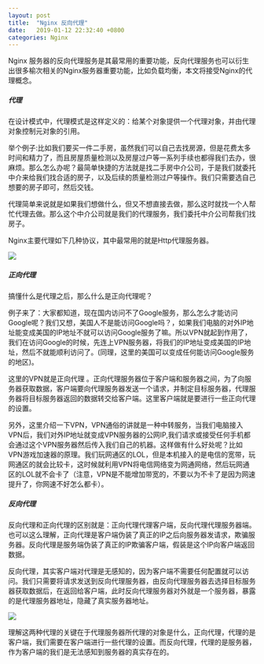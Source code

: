 ```yaml
---
layout: post
title:  "Nginx 反向代理"
date:   2019-01-12 22:32:40 +0800
categories: Nginx
---
```



Nginx 服务器的反向代理服务是其最常用的重要功能，反向代理服务也可以衍生出很多榆次相关的Nginx服务器重要功能，比如负载均衡，本文将接受Nginx的代理概念。

##### 代理

在设计模式中，代理模式是这样定义的：给某个对象提供一个代理对象，并由代理对象控制元对象的引用。

举个例子:比如我们要买一件二手房，虽然我们可以自己去找房源，但是花费太多时间和精力了，而且房屋质量检测以及房屋过户等一系列手续也都得我们去办，很麻烦。那么怎么办呢？最简单快捷的方法就是找二手房中介公司，于是我们就委托中介来给我们找合适的房子，以及后续的质量检测过户等操作。我们只需要选自己想要的房子即可，然后交钱。

代理简单来说就是如果我们想做什么，但又不想直接去做，那么这时就找一个人帮忙代理去做。那么这个中介公司就是我们的代理服务，我们委托中介公司帮我们找房子。

Nginx主要代理如下几种协议，其中最常用的就是Http代理服务器。

![](./imgages/nginx_proxy_1.png)

##### 正向代理

搞懂什么是代理之后，那么什么是正向代理呢？

例子来了：大家都知道，现在国内访问不了Google服务，那么怎么才能访问Google呢？我们又想，美国人不是能访问Google吗？，如果我们电脑的对外IP地址能变成美国的IP地址不就可以访问Google服务了嘛。所以VPN就起到作用了，我们在访问Google的时候，先连上VPN服务器，将我们的IP地址变成美国的IP地址，然后不就能顺利访问了。(同理，这里的美国可以变成任何能访问Google服务的地区)。

这里的VPN就是正向代理 。正向代理服务器位于客户端和服务器之间，为了向服务器获取数据，客户端要向代理服务器发送一个请求，并制定目标服务器，代理服务器将目标服务器返回的数据转交给客户端。这里客户端就是要进行一些正向代理的设置。

另外，这里介绍一下VPN，VPN通俗的讲就是一种中转服务，当我们电脑接入VPN后，我们对外IP地址就变成VPN服务器的公网IP,我们请求或接受任何手机都会通过这个VPN服务器然后传入我们自己的机器。这样做有什么好处呢？比如VPN游戏加速器的原理。我们玩网通区的LOL，但是本机接入的是电信的宽带，玩网通区的就会比较卡，这时候就利用VPN将电信网络变为网通网络，然后玩网通区的LOL就不会卡了（注意，VPN是不能增加带宽的，不要以为不卡了是因为网速提升了，你网速不好怎么都卡）。

##### 反向代理

反向代理和正向代理的区别就是：正向代理代理客户端，反向代理代理服务器端。也可以这么理解，正向代理是客户端伪装了真正的IP之后向服务器发请求，欺骗服务器。反向代理是服务端伪装了真正的IP欺骗客户端，假装是这个IP向客户端返回数据。

反向代理，其实客户端对代理是无感知的，因为客户端不需要任何配置就可以访问。我们只需要将请求发送到反向代理服务器，由反向代理服务器去选择目标服务器获取数据后，在返回给客户端，此时反向代理服务器对外就是一个服务器，暴露的是代理服务器地址，隐藏了真实服务器地址。

![](./imgages/nginx_proxy_2.png)

理解这两种代理的关键在于代理服务器所代理的对象是什么，正向代理，代理的是客户端，我们需要在客户端进行一些代理的设置。而反向代理，代理的是服务器，作为客户端的我们是无法感知到服务器的真实存在的。